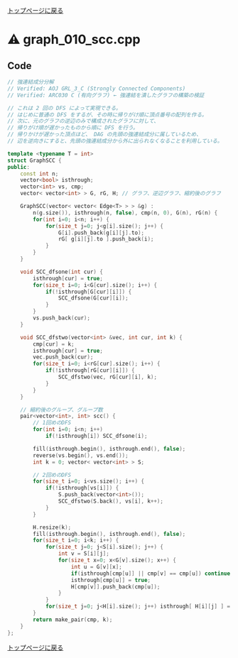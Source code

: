 <!-- Mathjax Support -->
<script type="text/javascript" async
  src="https://cdn.mathjax.org/mathjax/latest/MathJax.js?config=TeX-MML-AM_CHTML">
</script>
<script type="text/javascript" src="https://cdnjs.cloudflare.com/ajax/libs/jquery/3.4.1/jquery.min.js"></script>
<link rel="stylesheet" href="../css/copy-button.css" />
<script type="text/javascript" src="../js/balloons.js"></script>
<script type="text/javascript" src="../js/copy-button.js"></script>



[トップページに戻る](../index.html)

# :warning: graph\_010\_scc.cpp

## Code

```cpp
// 強連結成分分解
// Verified: AOJ GRL_3_C (Strongly Connected Components)
// Verified: ARC030 C (有向グラフ) ← 強連結を潰したグラフの構築の検証

// これは 2 回の DFS によって実現できる。
// はじめに普通の DFS をするが、その時に帰りがけ順に頂点番号の配列を作る。
// 次に、元のグラフの逆辺のみで構成されたグラフに対して、
// 帰りがけ順が遅かったものから順に DFS を行う。
// 帰りかけが遅かった頂点ほど、 DAG の先頭の強連結成分に属しているため、
// 辺を逆向きにすると、先頭の強連結成分から外に出られなくなることを利用している。

template <typename T = int>
struct GraphSCC {
public:
    const int n;
    vector<bool> isthrough;
    vector<int> vs, cmp;
    vector< vector<int> > G, rG, H; // グラフ、逆辺グラフ、縮約後のグラフ

    GraphSCC(vector< vector< Edge<T> > > &g) :
        n(g.size()), isthrough(n, false), cmp(n, 0), G(n), rG(n) {
        for(int i=0; i<n; i++) {
            for(size_t j=0; j<g[i].size(); j++) {
                G[i].push_back(g[i][j].to);
                rG[ g[i][j].to ].push_back(i);
            }
        }
    }

    void SCC_dfsone(int cur) {
        isthrough[cur] = true;
        for(size_t i=0; i<G[cur].size(); i++) {
            if(!isthrough[G[cur][i]]) {
                SCC_dfsone(G[cur][i]);
            }
        }
        vs.push_back(cur);
    }

    void SCC_dfstwo(vector<int> &vec, int cur, int k) {
        cmp[cur] = k;
        isthrough[cur] = true;
        vec.push_back(cur);
        for(size_t i=0; i<rG[cur].size(); i++) {
            if(!isthrough[rG[cur][i]]) {
                SCC_dfstwo(vec, rG[cur][i], k);
            }
        }
    }

    // 縮約後のグループ、グループ数
    pair<vector<int>, int> scc() {
        // 1回めのDFS
        for(int i=0; i<n; i++)
            if(!isthrough[i]) SCC_dfsone(i);

        fill(isthrough.begin(), isthrough.end(), false);
        reverse(vs.begin(), vs.end());
        int k = 0; vector< vector<int> > S;

        // 2回めのDFS
        for(size_t i=0; i<vs.size(); i++) {
            if(!isthrough[vs[i]]) {
                S.push_back(vector<int>());
                SCC_dfstwo(S.back(), vs[i], k++);
            }
        }

        H.resize(k);
        fill(isthrough.begin(), isthrough.end(), false);
        for(size_t i=0; i<k; i++) {
            for(size_t j=0; j<S[i].size(); j++) {
                int v = S[i][j];
                for(size_t x=0; x<G[v].size(); x++) {
                    int u = G[v][x];
                    if(isthrough[cmp[u]] || cmp[v] == cmp[u]) continue;
                    isthrough[cmp[u]] = true;
                    H[cmp[v]].push_back(cmp[u]);
                }
            }
            for(size_t j=0; j<H[i].size(); j++) isthrough[ H[i][j] ] = false;
        }
        return make_pair(cmp, k);
    }
};

```

[トップページに戻る](../index.html)
